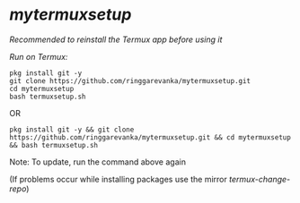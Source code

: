 # _mytermuxsetup_

*Recommended to reinstall the Termux app before using it*

*Run on Termux:*
```
pkg install git -y
git clone https://github.com/ringgarevanka/mytermuxsetup.git
cd mytermuxsetup
bash termuxsetup.sh
```
OR
```
pkg install git -y && git clone https://github.com/ringgarevanka/mytermuxsetup.git && cd mytermuxsetup && bash termuxsetup.sh
```
Note: To update, run the command above again

(If problems occur while installing packages use the mirror *termux-change-repo*)
